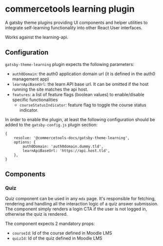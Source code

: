 # commercetools learning plugin

A gatsby theme plugins providing UI components and helper utilities to integrate self-learning functionality
into other React User interfaces.

Works against the learning-api.

## Configuration

`gatsby-theme-learning` plugin expects the following parameters:

- `auth0Domain`: the auth0 application domain url (it is defined in the auth0 management app)
- `learnApiBaseUrl`: the learn API base url. It can be omitted if the host running the site matches the api host.
- `features`: a list of feature flags (boolean values) to enable/disable specific functionalities
  - `courseStatusIndicator`: feature flag to toggle the course status indicator.

In order to enable the plugin, at least the following configuration should be added to the `gatsby-config.js` plugin section:

```
{
    resolve: '@commercetools-docs/gatsby-theme-learning',
    options: {
        auth0Domain: 'auth0domain.dummy.tld',
        learnApiBaseUrl: 'https://api.host.tld',
    },
}
```

## Components

### Quiz

Quiz component can be used in any `mdx` page. It's responsible for fetching, rendering and handling all the interaction logic of a quiz answer submission.
The component simply renders a login CTA if the user is not logged in, otherwise the quiz is rendered.

The component expects 2 mandatory props:

- `courseId`: Id of the course defined in Moodle LMS
- `quizId`: Id of the quiz defined in Moodle LMS
